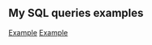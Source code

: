 ## My SQL queries examples
[Example](https://drive.google.com/drive/folders/1U37FmdUCEVVOa_A3rqnAtSDiqtJ3Ax26?usp=sharing)
[Example](https://drive.google.com/drive/folders/1U37FmdUCEVVOa_A3rqnAtSDiqtJ3Ax26?usp=sharing)
